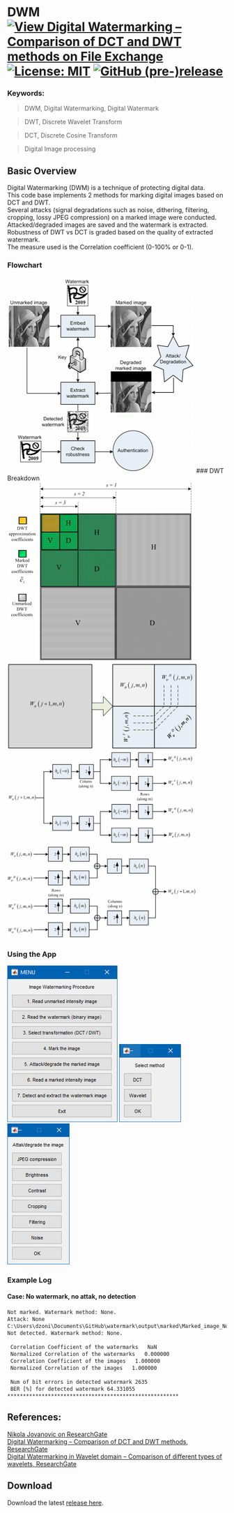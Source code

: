 # DWM [![View Digital Watermarking – Comparison of DCT and DWT methods on File Exchange](https://www.mathworks.com/matlabcentral/images/matlab-file-exchange.svg)](https://www.mathworks.com/matlabcentral/fileexchange/78790-digital-watermarking-comparison-of-dct-and-dwt-methods) [![License: MIT](https://img.shields.io/badge/License-MIT-blue.svg)](https://github.com/etfovac/watermark/blob/master/LICENSE) [![GitHub (pre-)release](https://img.shields.io/badge/release-1.2.2-yellow.svg)](https://github.com/etfovac/watermark/releases/tag/v1.2.2)

### Keywords:

> DWM,	Digital Watermarking, Digital Watermark

> DWT,	Discrete Wavelet Transform

> DCT,	Discrete Cosine Transform

> Digital Image processing


## Basic Overview
Digital Watermarking (DWM) is a technique of protecting digital data.  
This code base implements 2 methods for marking digital images based on DCT and DWT.  
Several attacks (signal degradations such as noise, dithering, filtering, cropping, lossy JPEG compression) on a marked image were conducted.  
Attacked/degraded images are saved and the watermark is extracted.  
Robustness of DWT vs DCT is graded based on the quality of extracted watermark.  
The measure used is the Correlation coefficient (0-100% or 0-1).  

### Flowchart
<img src="./graphics/Flowchart_ENG.png" alt="Flowchart" width="430" height="450">  
### DWT Breakdown
<img src="./graphics/DWT_Breakdown.png" alt="DWT_Breakdown" width="427" height="412">  
<img src="./graphics/DWT_Breakdown0.png" alt="DWT_Breakdown0" width="437" height="199">  
<img src="./graphics/DWT_Breakdown1.png" alt="DWT_Breakdown1" width="429" height="214">  
<img src="./graphics/DWT_Breakdown2.png" alt="DWT_Breakdown2" width="434" height="213">  

### Using the App  
<img src="./graphics/Main.png" alt="Main"> <img src="./graphics/MethodSelection.png" alt="MethodSelection"> <img src="./graphics/AttackSelection.png" alt="AttackSelection">  

### Example Log  
#### Case: No watermark, no attak, no detection
```
Not marked. Watermark method: None.
Attack: None
C:\Users\dzoni\Documents\GitHub\watermark\output\marked\Marked_image_None.tif
Not detected. Watermark method: None.

 Correlation Coefficient of the watermarks   NaN
 Normalized Correlation of the watermarks   0.000000
 Correlation Coefficient of the images   1.000000
 Normalized Correlation of the images   1.000000  

 Num of bit errors in detected watermark 2635   
 BER [%] for detected watermark 64.331055  
*******************************************************
```

## References:  
<a href="https://www.researchgate.net/profile/Nikola_Jovanovic9">Nikola Jovanovic on ResearchGate</a>  
<a href="https://www.researchgate.net/publication/343385316_Digital_Watermarking_-_Comparison_of_DCT_and_DWT_methods">Digital Watermarking – Comparison of DCT and DWT methods, ResearchGate</a>  
<a href="https://www.researchgate.net/publication/343385676_Digital_Watermarking_in_Wavelet_domain_-_Comparison_of_different_types_of_wavelets">Digital Watermarking in Wavelet domain – Comparison of different types of wavelets, ResearchGate</a>

## Download
Download the latest [release here][0].

[0]: https://github.com/etfovac/watermark/releases
